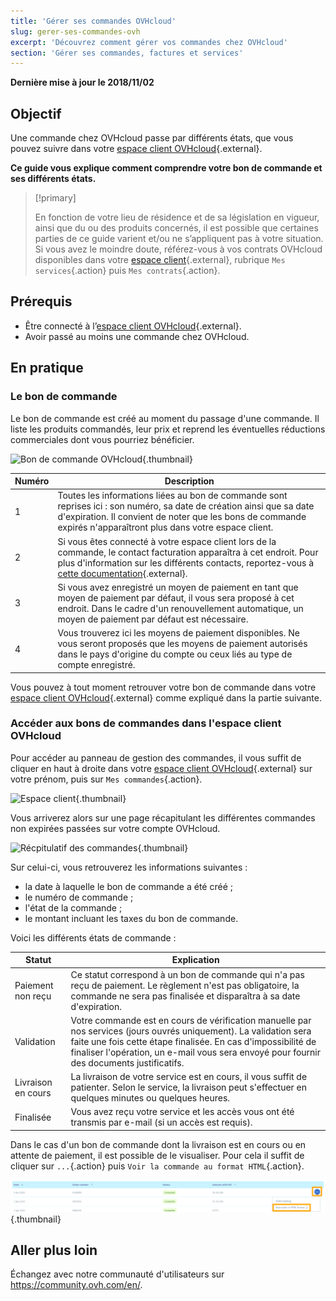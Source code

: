 ```yaml
---
title: 'Gérer ses commandes OVHcloud'
slug: gerer-ses-commandes-ovh
excerpt: 'Découvrez comment gérer vos commandes chez OVHcloud'
section: 'Gérer ses commandes, factures et services'
---
```


**Dernière mise à jour le 2018/11/02**

## Objectif

Une commande chez OVHcloud passe par différents états, que vous pouvez suivre dans votre [espace client OVHcloud](https://ca.ovh.com/auth/?action=gotomanager){.external}.

**Ce guide vous explique comment comprendre votre bon de commande et ses différents états.**

> [!primary]
>
> En fonction de votre lieu de résidence et de sa législation en vigueur, ainsi que du ou des produits concernés, il est possible que certaines parties de ce guide varient et/ou ne s’appliquent pas à votre situation. Si vous avez le moindre doute, référez-vous à vos contrats OVHcloud disponibles dans votre [espace client](https://ca.ovh.com/auth/?action=gotomanager){.external}, rubrique `Mes services`{.action} puis `Mes contrats`{.action}.
>

## Prérequis

- Être connecté à l’[espace client OVHcloud](https://ca.ovh.com/auth/?action=gotomanager){.external}.
- Avoir passé au moins une commande chez OVHcloud.


##  En pratique

### Le bon de commande

Le bon de commande est créé au moment du passage d'une commande. Il liste les produits commandés, leur prix et reprend les éventuelles réductions commerciales dont vous pourriez bénéficier.

![Bon de commande OVHcloud](images/order_ovh_ca.png){.thumbnail}

|Numéro|Description|
|---|---|
|1|Toutes les informations liées au bon de commande sont reprises ici : son numéro, sa date de création ainsi que sa date d'expiration. Il convient de noter que les bons de commande expirés n'apparaîtront plus dans votre espace client.|
|2|Si vous êtes connecté à votre espace client lors de la commande, le contact facturation apparaîtra à cet endroit. Pour plus d'information sur les différents contacts, reportez-vous à [cette documentation](../../customer/gestion-des-contacts/){.external}.|
|3|Si vous avez enregistré un moyen de paiement en tant que moyen de paiement par défaut, il vous sera proposé à cet endroit. Dans le cadre d'un renouvellement automatique, un moyen de paiement par défaut est nécessaire.|
|4|Vous trouverez ici les moyens de paiement disponibles. Ne vous seront proposés que les moyens de paiement autorisés dans le pays d'origine du compte ou ceux liés au type de compte enregistré.|


Vous pouvez à tout moment retrouver votre bon de commande dans votre [espace client OVHcloud](https://ca.ovh.com/auth/?action=gotomanager){.external} comme expliqué dans la partie suivante.


### Accéder aux bons de commandes dans l'espace client OVHcloud

Pour accéder au panneau de gestion des commandes, il vous suffit de cliquer en haut à droite dans votre [espace client OVHcloud](https://ca.ovh.com/auth/?action=gotomanager){.external} sur votre prénom, puis sur `Mes commandes`{.action}.

![Espace client](images/customer_panel_order_ca.png){.thumbnail}

Vous arriverez alors sur une page récapitulant les différentes commandes non expirées passées sur votre compte OVHcloud.

![Récpitulatif des commandes](images/order_recap.png){.thumbnail}


Sur celui-ci, vous retrouverez les informations suivantes :

- la date à laquelle le bon de commande a été créé ;
- le numéro de commande ;
- l'état de la commande ;
- le montant incluant les taxes du bon de commande.

Voici les différents états de commande :

|Statut|Explication|
|---|---|
|Paiement non reçu|Ce statut correspond à un bon de commande qui n'a pas reçu de paiement. Le règlement n'est pas obligatoire, la commande ne sera pas finalisée et disparaîtra à sa date d'expiration.|
|Validation|Votre commande est en cours de vérification manuelle par nos services (jours ouvrés uniquement). La validation sera faite une fois cette étape finalisée. En cas d'impossibilité de finaliser l'opération, un e-mail vous sera envoyé pour fournir des documents justificatifs.|
|Livraison en cours|La livraison de votre service est en cours, il vous suffit de patienter. Selon le service, la livraison peut s'effectuer en quelques minutes ou quelques heures.|
|Finalisée|Vous avez reçu votre service et les accès vous ont été transmis par e-mail (si un accès est requis).|

Dans le cas d'un bon de commande dont la livraison est en cours ou en attente de paiement, il est possible de le visualiser. Pour cela il suffit de cliquer sur `...`{.action} puis `Voir la commande au format HTML`{.action}.

![Récapitulatif des commandes](images/html_order_ca.png){.thumbnail}



## Aller plus loin

Échangez avec notre communauté d'utilisateurs sur <https://community.ovh.com/en/>.
